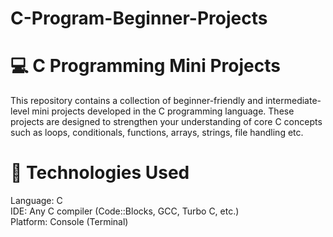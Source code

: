 # C-Program-Beginner-Projects
# 💻 C Programming Mini Projects 
This repository contains a collection of beginner-friendly and intermediate-level mini projects developed in the C programming language. 
These projects are designed to strengthen your understanding of core C concepts such as loops, conditionals, functions, arrays, strings, file handling etc.

# 🚀 Technologies Used
Language: C <br>
IDE: Any C compiler (Code::Blocks, GCC, Turbo C, etc.) <br>
Platform: Console (Terminal)
